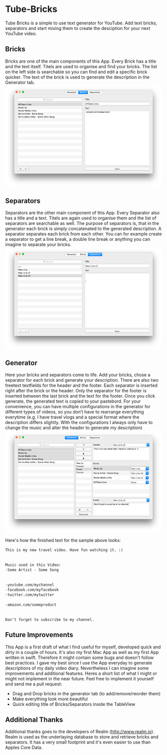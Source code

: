 # Tube-Bricks
Tube Bricks is a simple to use text generator for YouTube. Add text bricks, separators and start mixing them to create the desciption for your next YouTube video.

## Bricks
Bricks are one of the main components of this App. Every Brick has a title and the text itself. Titels are used to organise and find your bricks. The list on the left side is searchable so you can find and edit a specific brick quicker. The text of the brick is used to generate the description in the Generator tab.
![alt tag](https://github.com/xxtesaxx/Tube-Bricks/blob/master/Screenshots/BricksTab.png)

## Separators
Separators are the other main component of this App. Every Separator also has a title and a text. Titels are again used to organise them and the list of separators are searchable as well. The purpose of separators is, that in the generator each brick is simply concatenated to the generated description. A separator separates each brick from each other. You can for example create a separator to get a line break, a double line break or anything you can imagine to separate your bricks.
![alt tag](https://github.com/xxtesaxx/Tube-Bricks/blob/master/Screenshots/SeparatorsTab.png)

## Generator
Here your bricks and separators come to life. Add your bricks, chose a separator for each brick and generate your description. There are also two freetext textfields for the header and the footer. Each separator is inserted right after the brick or the header. Only the separator for the footer is inserted between the last brick and the text for the footer. Once you click generate, the generated text is copied to your pastebord. For your convenience, you can have multiple configurations in the generator for different types of videos, so you don’t have to rearrange everything everytime (e.g. I have travel vlogs and a special format where the description differs slightly. With the configurations I always only have to change the music and alter the header to generate my description)
![alt tag](https://github.com/xxtesaxx/Tube-Bricks/blob/master/Screenshots/GeneratorTab.png)

Here's how the finished text for the sample above looks:
```
This is my new travel video. Have fun watching it. :) 


Music used in this Video:
-Some Artist - Some Song


-youtube.com/mychannel
-facebook.com/myfacebook
-twitter.com/mytwitter

-amazon.com/someproduct


Don’t forget to subscribe to my channel. 
```

## Future Improvements
This App is a first draft of what I find useful for myself, developed quick and dirty in a couple of hours. It's also my first Mac App as well as my first App written in swift. Therefore it might contain some bugs and doesn't follow best practices. I gave my best since I use the App everyday to generate descriptions of my daily video diary. Nevertheless I can imagine some improvements and additional features. Heres a short list of what I might or might not implement in the near future. Feel free to implement it yourself and send me a pull request:
* Drag and Drop bricks in the generator tab (to add/remove/reorder them)
* Make everything look more beautiful
* Quick editing title of Bricks/Separators inside the TableView

## Additional Thanks
Additional thanks goes to the developers of Realm (http://www.realm.io). Realm is used as the underlaying database to store and retrieve bricks and separators. It has a very small footprint and it's even easier to use than Apples Core Data.
